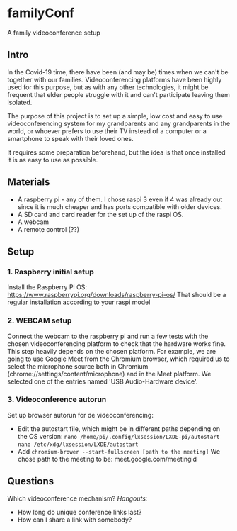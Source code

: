 # familyConf
A family videoconference setup

## Intro
In the Covid-19 time, there have been (and may be) times when we can't be together with our families. Videoconferencing platforms have been highly used for this purpose, but as with any other technologies, it might be frequent that elder people struggle with it and can't participate leaving them isolated.

The purpose of this project is to set up a simple, low cost and easy to use videoconferencing system for my grandparents and any grandparents in the world, or whoever prefers to use their TV instead of a computer or a smartphone to speak with their loved ones.

It requires some preparation beforehand, but the idea is that once installed it is as easy to use as possible.

## Materials

- A raspberry pi - any of them. I chose raspi 3 even if 4 was already out since it is much cheaper and has ports compatible with older devices.
- A SD card and card reader for the set up of the raspi OS.
- A webcam
- A remote control (??)

## Setup

### 1. Raspberry initial setup
Install the Raspberry Pi OS: https://www.raspberrypi.org/downloads/raspberry-pi-os/
That should be a regular installation according to your raspi model

### 2. WEBCAM setup
Connect the webcam to the raspberry pi and run a few tests with the chosen videoconferencing platform to check that the hardware works fine.
This step heavily depends on the chosen platform. For example, we are going to use Google Meet from the Chromium browser, which required us to select the microphone source both in Chromium (chrome://settings/content/microphone) and in the Meet platform. We selected one of the entries named 'USB Audio-Hardware device'.

### 3. Videoconference autorun

Set up browser autorun for de videoconferencing: 
- Edit the autostart file, which might be in different paths depending on the OS version:
`nano /home/pi/.config/lxsession/LXDE-pi/autostart`
`nano /etc/xdg/lxsession/LXDE/autostart`
- Add `chromium-brower --start-fullscreen [path to the meeting]`
We chose path to the meeting to be: meet.google.com/meetingid


## Questions

Which videoconference mechanism?
*Hangouts:*
- How long do unique conference links last?
- How can I share a link with somebody?

